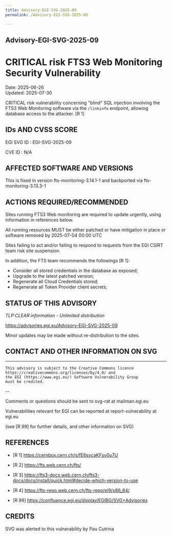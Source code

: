 ```yaml
---
title: Advisory-EGI-SVG-2025-09
permalink: /Advisory-EGI-SVG-2025-09

---
```


## Advisory-EGI-SVG-2025-09

# CRITICAL risk FTS3 Web Monitoring Security Vulnerability

Date:        2025-06-26   
Updated:     2025-07-30

CRITICAL risk vulnerability concerning "blind" SQL injection involving 
the FTS3 Web Monitoring software via the `/linkinfo` endpoint, allowing 
database access to the attacker. [R 1]


## IDs AND CVSS SCORE      

EGI SVG ID : EGI-SVG-2025-09
    
CVE ID     : N/A

    
## AFFECTED SOFTWARE AND VERSIONS
    
This is fixed in version fts-monitoring-3.14.1-1 and backported 
via fts-monitoring-3.13.3-1

    
## ACTIONS REQUIRED/RECOMMENDED
    
Sites running FTS3 Web monitoring are required to update urgently,
using information in references below.
    
All running resources MUST be either patched or have mitigation
in place or software removed by 2025-07-04  00:00 UTC 

Sites failing to act and/or failing to respond to requests from the 
EGI CSIRT team risk site suspension.    
    
In addition, the FTS team recommends the followings [R 1]:

- Consider all stored credentials in the database as exposed;
- Upgrade to the latest patched version;
- Regenerate all Cloud Credentials stored;
- Regenerate all Token Provider client secrets;
        
    
## STATUS OF THIS ADVISORY    
                        
_TLP:CLEAR information - Unlimited distribution_ 

 https://advisories.egi.eu/Advisory-EGI-SVG-2025-09 

Minor updates may be made without re-distribution to the sites.


## CONTACT AND OTHER INFORMATION ON SVG    

-----------------------------
    This advisory is subject to the Creative Commons licence 
    https://creativecommons.org/licenses/by/4.0/ and
    the EGI (https://www.egi.eu/) Software Vulnerability Group 
    must be credited.
--
    
Comments or questions should be sent to
	svg-rat at mailman.egi.eu

Vulnerabilities relevant for EGI can be reported at
	report-vulnerability at egi.eu
    
(see [R 99] for further details, and other information on SVG)
    
    
## REFERENCES

- [R 1] <https://cernbox.cern.ch/s/fE6sycaKFsv0u7U>
    
- [R 2] <https://fts.web.cern.ch/fts/>

- [R 3] <https://fts3-docs.web.cern.ch/fts3-docs/docs/install/quick.html#decide-which-version-to-use>

- [R 4] <https://fts-repo.web.cern.ch/fts-repo/el9/x86_64/>

- [R 99] <https://confluence.egi.eu/display/EGIBG/SVG+Advisories>

    
## CREDITS

SVG was alerted to this vulnerability by Pau Cutrina 
